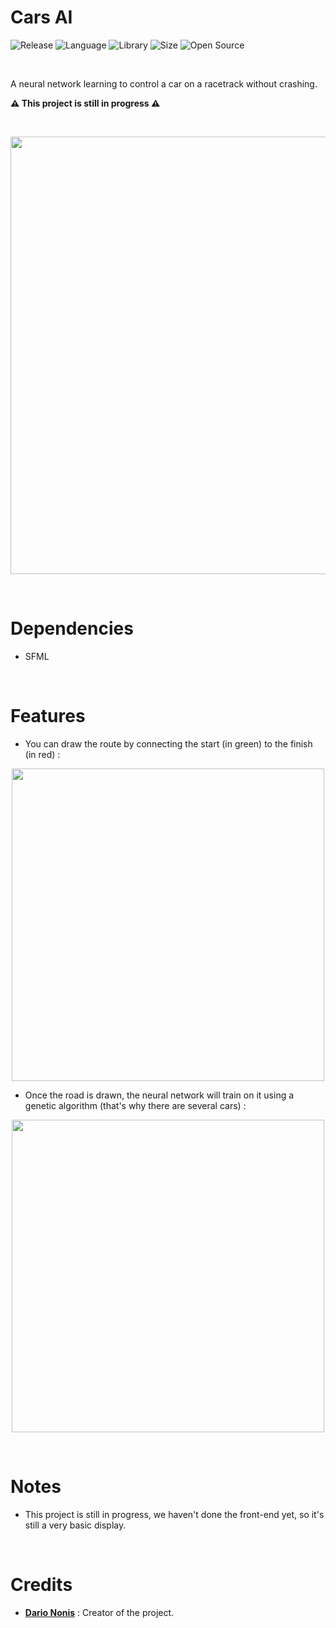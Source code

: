 # Cars AI

![Release](https://img.shields.io/badge/Release-alpha-blueviolet)
![Language](https://img.shields.io/badge/Language-C%2B%2B-0052cf)
![Library](https://img.shields.io/badge/Library-SFML-00cf2c)
![Size](https://img.shields.io/badge/Size-32%20Mo-f12222)
![Open Source](https://badges.frapsoft.com/os/v2/open-source.svg?v=103)

<br/>

A neural network learning to control a car on a racetrack without crashing.

**⚠️ This project is still in progress ⚠️**

<br/>

<p align="center">
	<img src="https://i.imgur.com/aZQa7fH.png" width="700">
</p>

<br/>

# Dependencies

* SFML

<br/>

# Features

* You can draw the route by connecting the start (in green) to the finish (in red) :

<p align="center">
	<img src="https://i.imgur.com/Q3YL9au.png" width="500">
</p>

* Once the road is drawn, the neural network will train on it using a genetic algorithm (that's why there are several cars) :

<p align="center">
	<img src="https://i.imgur.com/ZoZAiqY.png" width="500">
</p>

<br/>

# Notes

* This project is still in progress, we haven't done the front-end yet, so it's still a very basic display.

<br/>

# Credits

* [**Dario Nonis**](https://github.com/DarioNonis) : Creator of the project.
